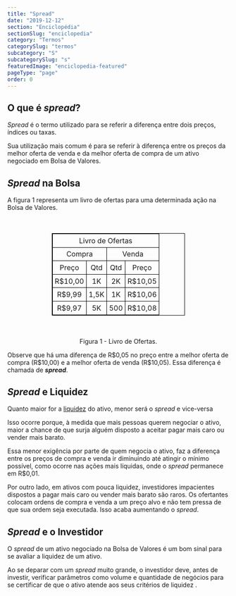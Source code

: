 ```yaml
---
title: "Spread"
date: "2019-12-12"
section: "Enciclopédia"
sectionSlug: "enciclopedia"
category: "Termos"
categorySlug: "termos"
subcategory: "S"
subcategorySlug: "s"
featuredImage: "enciclopedia-featured"
pageType: "page"
order: 0
---
```


## O que é *spread*?

*Spread* é o termo utilizado para se referir a diferença entre dois preços, índices ou taxas.

Sua utilização mais comum é para se referir à diferença entre os preços da melhor oferta de venda e da melhor oferta de compra de um ativo negociado em Bolsa de Valores.


## *Spread* na Bolsa

A figura 1 representa um livro de ofertas para uma determinada ação na Bolsa de Valores.

<table style="border: 1px solid black; width:60%; margin:50px auto;" id="figura1">
<thead style="border: 1px solid black; text-align:center;">
<tr>
<td colspan="4" style="border: 1px solid black;text-align:center;padding:0.3rem;">Livro de Ofertas</td>
</tr>
<tr>
<td colspan="2" style="border: 1px solid black;text-align:center;padding:0.3rem;">Compra</td>
<td colspan="2" style="border: 1px solid black;text-align:center;padding:0.3rem;">Venda</td>
</tr>
</thead>
<tbody style="border: 1px solid black; text-align:center;">
<tr>
<td style="border: 1px solid black; text-align:center;padding:0.3rem;">Preço</td>
<td style="border: 1px solid black; text-align:center;padding:0.3rem;">Qtd</td>
<td style="border: 1px solid black; text-align:center;padding:0.3rem;">Qtd</td>
<td style="border: 1px solid black; text-align:center;padding:0.3rem;">Preço</td>

</tr>
<tr>
<td style="border: 1px solid black;text-align:center;padding:0.3rem;">R$10,00</td>
<td style="border: 1px solid black;text-align:center;padding:0.3rem;">1K</td>
<td style="border: 1px solid black;text-align:center;padding:0.3rem;">2K</td>
<td style="border: 1px solid black;text-align:center;padding:0.3rem;">R$10,05</td>

</tr>
<tr>
<td style="border: 1px solid black;text-align:center;padding:0.3rem;">R$9,99</td>
<td style="border: 1px solid black;text-align:center;padding:0.3rem;">1,5K</td>
<td style="border: 1px solid black;text-align:center;padding:0.3rem;">1K</td>
<td style="border: 1px solid black;text-align:center;padding:0.3rem;">R$10,06</td>

</tr>
<tr>
<td style="border: 1px solid black;text-align:center;padding:0.3rem;">R$9,97</td>
<td style="border: 1px solid black;text-align:center;padding:0.3rem;">5K</td>
<td style="border: 1px solid black;text-align:center;padding:0.3rem;">500</td>
<td style="border: 1px solid black;text-align:center;padding:0.3rem;">R$10,08</td>

</tr>
</tbody>
</table>

<p class="legenda" style="text-align:center;">Figura 1 - Livro de Ofertas.</p>

Observe que há uma diferença de R\$0,05 no preço entre a melhor oferta de compra (R\$10,00) e a melhor oferta de venda (R\$10,05). Essa diferença é chamada de ***spread***.

## *Spread* e Liquidez

Quanto maior for a [liquidez](/aprenda/financas/iniciantes/liquidez) do ativo, menor será o *spread* e vice-versa

Isso ocorre porque, à medida que mais pessoas querem negociar o ativo, maior a chance de que surja alguém disposto a aceitar pagar mais caro ou vender mais barato.

Essa menor exigência por parte de quem negocia o ativo, faz a diferença entre os preços de compra e venda ir diminuindo até atingir o mínimo possível, como ocorre nas ações mais líquidas, onde o *spread* permanece em R\$0,01.

Por outro lado, em ativos com pouca liquidez, investidores impacientes dispostos a pagar mais caro ou vender mais barato são raros. Os ofertantes colocam ordens de compra e venda a um preço alvo e não tem pressa de que sua ordem seja executada. Isso acaba aumentando o *spread*.

## *Spread* e o Investidor


O *spread* de um ativo negociado na Bolsa de Valores é um bom sinal para se avaliar a liquidez de um ativo.

Ao se deparar com um *spread* muito grande, o investidor deve, antes de investir, verificar parâmetros como volume e quantidade de negócios para se certificar de que o ativo atende aos seus critérios de liquidez .